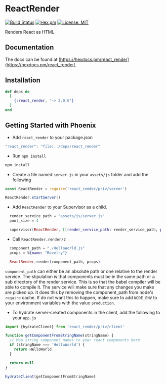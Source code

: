 # ReactRender

[![Build Status](https://travis-ci.org/revelrylabs/elixir_react_render.svg?branch=master)](https://travis-ci.org/revelrylabs/elixir_react_render)
[![Hex.pm](https://img.shields.io/hexpm/dt/react_render.svg)](https://hex.pm/packages/react_render)
[![License: MIT](https://img.shields.io/badge/License-MIT-yellow.svg)](https://opensource.org/licenses/MIT)

Renders React as HTML

## Documentation

The docs can
be found at [https://hexdocs.pm/react_render](https://hexdocs.pm/react_render).

## Installation

```elixir
def deps do
  [
    {:react_render, "~> 2.0.0"}
  ]
end
```

## Getting Started with Phoenix

- Add `react_render` to your package.json

```js
"react_render": "file:../deps/react_render"
```

- Run `npm install`

```bash
npm install
```

- Create a file named `server.js` in your `assets/js` folder and add the following

```js
const ReactRender = require('react_render/priv/server')

ReactRender.startServer()
```

- Add `ReactRender` to your Supervisor as a child.

```elixir
  render_service_path = "assets/js/server.js"
  pool_size = 4

  supervisor(ReactRender, [[render_service_path: render_service_path, pool_size: 4]])
```

- Call `ReactRender.render/2`

```elixir
  component_path = "./HelloWorld.js"
  props = %{name: "Revelry"}

  ReactRender.render(component_path, props)
```

`component_path` can either be an absolute path or one relative to the render service. The stipulation is that components must be in the same path or a sub directory of the render service. This is so that the babel compiler will be able to compile it. The service will make sure that any changes you make are picked up. It does this by removing the component_path from node's `require` cache. If do not want this to happen, make sure to add `NODE_ENV` to your environment variables with the value `production`.

- To hydrate server-created components in the client, add the following to your `app.js`

```js
import {hydrateClient} from 'react_render/priv/client'

function getComponentFromStringName(stringName) {
  // Map string component names to your react components here
  if (stringName === 'HelloWorld') {
    return HelloWorld
  }

  return null
}

hydrateClient(getComponentFromStringName)
```
